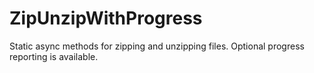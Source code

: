 # ZipUnzipWithProgress
Static async methods for zipping and unzipping files.  Optional progress reporting is available.
